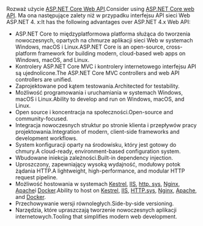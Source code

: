 <span data-ttu-id="5d202-101">Rozważ użycie [ASP.NET Core Web API](/aspnet/core/web-api).</span><span class="sxs-lookup"><span data-stu-id="5d202-101">Consider using [ASP.NET Core web API](/aspnet/core/web-api).</span></span> <span data-ttu-id="5d202-102">Ma ona następujące zalety niż w przypadku interfejsu API sieci Web ASP.NET 4. x:</span><span class="sxs-lookup"><span data-stu-id="5d202-102">It has the following advantages over ASP.NET 4.x Web API:</span></span>

* <span data-ttu-id="5d202-103">ASP.NET Core to międzyplatformowa platforma służąca do tworzenia nowoczesnych, opartych na chmurze aplikacji sieci Web w systemach Windows, macOS i Linux.</span><span class="sxs-lookup"><span data-stu-id="5d202-103">ASP.NET Core is an open-source, cross-platform framework for building modern, cloud-based web apps on Windows, macOS, and Linux.</span></span>
* <span data-ttu-id="5d202-104">Kontrolery ASP.NET Core MVC i kontrolery internetowego interfejsu API są ujednolicone.</span><span class="sxs-lookup"><span data-stu-id="5d202-104">The ASP.NET Core MVC controllers and web API controllers are unified.</span></span>
* <span data-ttu-id="5d202-105">Zaprojektowane pod kątem testowania.</span><span class="sxs-lookup"><span data-stu-id="5d202-105">Architected for testability.</span></span>
* <span data-ttu-id="5d202-106">Możliwość programowania i uruchamiania w systemach Windows, macOS i Linux.</span><span class="sxs-lookup"><span data-stu-id="5d202-106">Ability to develop and run on Windows, macOS, and Linux.</span></span>
* <span data-ttu-id="5d202-107">Open source i koncentracja na społeczności.</span><span class="sxs-lookup"><span data-stu-id="5d202-107">Open-source and community-focused.</span></span>
* <span data-ttu-id="5d202-108">Integracja nowoczesnych struktur po stronie klienta i przepływów pracy projektowania.</span><span class="sxs-lookup"><span data-stu-id="5d202-108">Integration of modern, client-side frameworks and development workflows.</span></span>
* <span data-ttu-id="5d202-109">System konfiguracji oparty na środowisku, który jest gotowy do chmury.</span><span class="sxs-lookup"><span data-stu-id="5d202-109">A cloud-ready, environment-based configuration system.</span></span>
* <span data-ttu-id="5d202-110">Wbudowane iniekcja zależności.</span><span class="sxs-lookup"><span data-stu-id="5d202-110">Built-in dependency injection.</span></span>
* <span data-ttu-id="5d202-111">Uproszczony, zapewniający wysoką wydajność, modułowy potok żądania HTTP.</span><span class="sxs-lookup"><span data-stu-id="5d202-111">A lightweight, high-performance, and modular HTTP request pipeline.</span></span>
* <span data-ttu-id="5d202-112">Możliwość hostowania w systemach [Kestrel](/aspnet/core/fundamentals/servers/kestrel), [IIS](xref:host-and-deploy/iis/index), [http. sys](xref:fundamentals/servers/httpsys), [Nginx](xref:host-and-deploy/linux-nginx), [Apache](xref:host-and-deploy/linux-apache)i [Docker](xref:host-and-deploy/docker/index).</span><span class="sxs-lookup"><span data-stu-id="5d202-112">Ability to host on [Kestrel](/aspnet/core/fundamentals/servers/kestrel), [IIS](xref:host-and-deploy/iis/index), [HTTP.sys](xref:fundamentals/servers/httpsys), [Nginx](xref:host-and-deploy/linux-nginx), [Apache](xref:host-and-deploy/linux-apache), and [Docker](xref:host-and-deploy/docker/index).</span></span>
* <span data-ttu-id="5d202-113">Przechowywanie wersji równoległych.</span><span class="sxs-lookup"><span data-stu-id="5d202-113">Side-by-side versioning.</span></span>
* <span data-ttu-id="5d202-114">Narzędzia, które upraszczają tworzenie nowoczesnych aplikacji internetowych.</span><span class="sxs-lookup"><span data-stu-id="5d202-114">Tooling that simplifies modern web development.</span></span>
